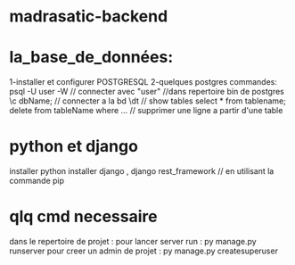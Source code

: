 # madrasatic-backend
# la_base_de_données:
   1-installer et configurer POSTGRESQL
   2-quelques postgres commandes:
       psql -U user -W   // connecter avec "user"   //dans repertoire bin de postgres
       \c dbName; // connecter a la bd
       \dt  // show tables
       select * from tablename;
       delete from tableName where ... // supprimer une ligne a partir d'une table
# python et django 
 installer python 
 installer django , django rest_framework   // en utilisant la commande pip 
 # qlq cmd necessaire
   dans le repertoire de projet : pour lancer server run : py manage.py runserver
   pour creer un admin de projet : py manage.py createsuperuser
   
